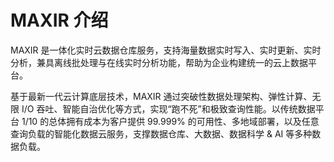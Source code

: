 # MAXIR 介绍
MAXIR 是一体化实时云数据仓库服务，支持海量数据实时写入、实时更新、实时分析，兼具离线批处理与在线实时分析功能，帮助为企业构建统一的云上数据平台。

基于最新一代云计算底层技术，MAXIR 通过突破性数据处理架构、弹性计算、无限 I/O 吞吐、智能自治优化等方式，实现“跑不死”和极致查询性能。以传统数据平台 1/10 的总体拥有成本为客户提供 99.999% 的可用性、多地域部署，以及任意查询负载的智能化数据云服务，支撑数据仓库、大数据、数据科学 & AI 等多种数据负载。


